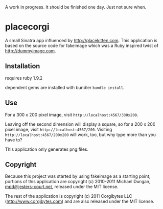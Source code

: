 A work in progress. It should be finished one day. Just not sure when.


# placecorgi

A small Sinatra app influenced by http://placekitten.com. This application is based on the source code for fakeimage which was a Ruby inspired twist of http://dummyimage.com.

## Installation

requires ruby 1.9.2

dependent gems are installed with bundler `bundle install`.


## Use

For a 300 x 200 pixel image, visit `http://localhost:4567/300x200`.

Leaving off the second dimension will display a square, so for a 200 x 200 pixel image, visit `http://localhost:4567/200`. Visiting `http://localhost:4567/200x200` will work, too, but why type more than you have to?

This application only generates png files.

## Copyright

Because this project was started by using fakeimage as a starting point, portions of this application are copyright (c) 2010-2011 Michael Dungan, mpd@jesters-court.net, released under the MIT license.

The rest of the application is copyright (c) 2011 Corgibytes LLC (http://www.corgibytes.com) and are also released under the MIT license.
